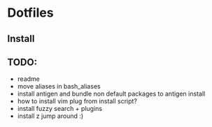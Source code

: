 # Dotfiles

## Install

## TODO:

- readme
- move aliases in bash_aliases
- install antigen and bundle non default packages to antigen install
- how to install vim plug from install script?
- install fuzzy search + plugins
- install z jump around :)
